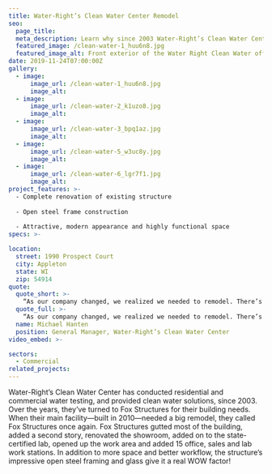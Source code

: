 ```yaml
---
title: Water-Right’s Clean Water Center Remodel
seo:
  page_title:
  meta_description: Learn why since 2003 Water-Right’s Clean Water Center has turned to Fox Structures for their commercial construction needs.
  featured_image: /clean-water-1_huu6n8.jpg
  featured_image_alt: Front exterior of the Water Right Clean Water office building
date: 2019-11-24T07:00:00Z
gallery: 
  - image: 
      image_url: /clean-water-1_huu6n8.jpg
      image_alt:
  - image: 
      image_url: /clean-water-2_k1uzo8.jpg
      image_alt:
  - image: 
      image_url: /clean-water-3_bpq1az.jpg
      image_alt:
  - image: 
      image_url: /clean-water-5_w3uc8y.jpg
      image_alt:
  - image: 
      image_url: /clean-water-6_lgr7f1.jpg
      image_alt:
project_features: >-
  - Complete renovation of existing structure
  
  - Open steel frame construction
  
  - Attractive, modern appearance and highly functional space
specs: >-

location:
  street: 1990 Prospect Court
  city: Appleton
  state: WI
  zip: 54914
quote:
  quote_short: >-
    “As our company changed, we realized we needed to remodel. There’s a comfort level working with Fox Structures, because they know what they’re doing, and they simplify the building process so you don’t need to sweat every detail.“
  quote_full: >-
    “As our company changed, we realized we needed to remodel. There’s a comfort level working with Fox Structures, because they know what they’re doing, and they simplify the building process so you don’t need to sweat every detail. The biggest challenge was that our daily operations were going on throughout the remodel. Fox Structures had to reroute the plumbing and computer lines and it had to be done in stages so it didn’t impede workflow. They also needed to bring in some “big steel” and move it around our showroom after hours, without breaking anything. They did a great job! All of the guys were good to work with and if you had questions they took time to answer. I wouldn’t hesitate to recommend Fox Structures.”
  name: Michael Hanten
  position: General Manager, Water-Right’s Clean Water Center
video_embed: >-

sectors:
  - Commercial
related_projects: 
---
```


Water-Right’s Clean Water Center has conducted residential and commercial water testing, and provided clean water solutions, since 2003. Over the years, they’ve turned to Fox Structures for their building needs. When their main facility—built in 2010—needed a big remodel, they called Fox Structures once again. Fox Structures gutted most of the building, added a second story, renovated the showroom, added on to the state-certified lab, opened up the work area and added 15 office, sales and lab work stations. In addition to more space and better workflow, the structure’s impressive open steel framing and glass give it a real WOW factor!
